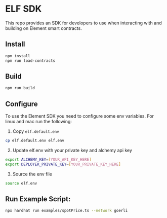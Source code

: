 # ELF SDK

This repo provides an SDK for developers to use when interacting with and building on Element smart contracts.

## Install

```bash
npm install
npm run load-contracts
```

## Build

```bash
npm run build
```

## Configure

To use the Element SDK you need to configure some env variables.  For linux and mac run the following:

1) Copy `elf.default.env`

```bash
cp elf.default.env elf.env
```

2) Update elf.env with your private key and alchemy api key

```bash
export ALCHEMY_KEY=[YOUR_API_KEY_HERE]
export DEPLOYER_PRIVATE_KEY=[YOUR_PRIVATE_KEY_HERE]
```

3) Source the env file

```bash
source elf.env
```

## Run Example Script:

```bash
npx hardhat run examples/spotPrice.ts --network goerli
```
